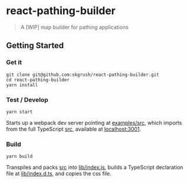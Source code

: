 # react-pathing-builder

> A [WIP] map builder for pathing applications

## Getting Started

### Get it

```shell
git clone git@github.com:skgrush/react-pathing-builder.git
cd react-pathing-builder
yarn install
```

### Test / Develop

```shell
yarn start
```

Starts up a webpack dev server pointing at [examples/src](examples/src),
which imports from the full TypeScript [src](src), available at
[localhost:3001](http://localhost:3001).

### Build

```shell
yarn build
```

Transpiles and packs [src](src) into [lib/index.js](lib/index.js), builds
a TypeScript declaration file at [lib/index.d.ts](lib/index.d.ts),
and copies the css file.
